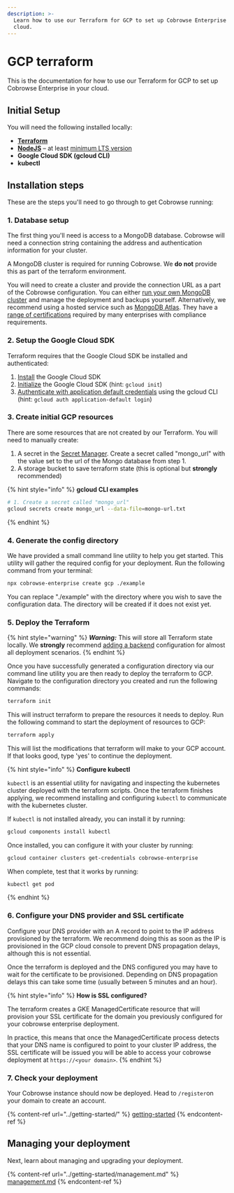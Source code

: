 ```yaml
---
description: >-
  Learn how to use our Terraform for GCP to set up Cobrowse Enterprise in your
  cloud.
---
```


# GCP terraform

This is the documentation for how to use our Terraform for GCP to set up Cobrowse Enterprise in your cloud.

## Initial Setup

You will need the following installed locally:

* [**Terraform**](https://www.terraform.io/)
* [**NodeJS**](https://nodejs.org/en/) – at least [minimum LTS version](https://nodejs.org/en/about/releases/)
* **Google Cloud SDK (gcloud CLI)**
* **kubectl**

## Installation steps

These are the steps you'll need to go through to get Cobrowse running:

### 1. Database setup

The first thing you'll need is access to a MongoDB database. Cobrowse will need a connection string containing the address and authentication information for your cluster.

A MongoDB cluster is required for running Cobrowse. We **do not** provide this as part of the terraform environment.

You will need to create a cluster and provide the connection URL as a part of the Cobrowse configuration. You can either [run your own MongoDB cluster](https://docs.mongodb.com/manual/administration/install-community/) and manage the deployment and backups yourself. Alternatively, we recommend using a hosted service such as [MongoDB Atlas](https://docs.atlas.mongodb.com/getting-started/). They have a [range of certifications](https://www.mongodb.com/cloud/trust) required by many enterprises with compliance requirements.

### 2. Setup the Google Cloud SDK

Terraform requires that the Google Cloud SDK be installed and authenticated:

1. [Install](https://cloud.google.com/sdk/docs/install) the Google Cloud SDK
2. [Initialize](https://cloud.google.com/sdk/docs/initializing) the Google Cloud SDK (hint: `gcloud init`)
3. [Authenticate with application default credentials](https://cloud.google.com/sdk/gcloud/reference/auth/application-default/login) using the gcloud CLI (hint: `gcloud auth application-default login`)

### 3. Create initial GCP resources

There are some resources that are not created by our Terraform. You will need to manually create:

1. A secret in the [Secret Manager](https://console.cloud.google.com/security/secret-manager). Create a secret called "mongo\_url" with the value set to the url of the Mongo database from step 1.
2. A storage bucket to save terraform state (this is optional but **strongly** recommended)

{% hint style="info" %}
**gcloud CLI examples**

```bash
# 1. Create a secret called "mongo_url"
gcloud secrets create mongo_url --data-file=mongo-url.txt
```
{% endhint %}

### 4. Generate the config directory

We have provided a small command line utility to help you get started. This utility will gather the required config for your deployment. Run the following command from your terminal:

```bash
npx cobrowse-enterprise create gcp ./example
```

You can replace "./example" with the directory where you wish to save the configuration data. The directory will be created if it does not exist yet.

### 5. Deploy the Terraform

{% hint style="warning" %}
_**Warning:**_ This will store all Terraform state locally. We **strongly** recommend [adding a backend](https://developer.hashicorp.com/terraform/language/settings/backends/gcs) configuration for almost all deployment scenarios.
{% endhint %}

Once you have successfully generated a configuration directory via our command line utility you are then ready to deploy the terraform to GCP. Navigate to the configuration directory you created and run the following commands:

```bash
terraform init
```

This will instruct terraform to prepare the resources it needs to deploy. Run the following command to start the deployment of resources to GCP:

```bash
terraform apply
```

This will list the modifications that terraform will make to your GCP account. If that looks good, type 'yes' to continue the deployment.

{% hint style="info" %}
**Configure kubectl**

`kubectl` is an essential utility for navigating and inspecting the kubernetes cluster deployed with the terraform scripts. Once the terraform finishes applying, we recommend installing and configuring `kubectl` to communicate with the kubernetes cluster.

If `kubectl` is not installed already, you can install it by running:

```bash
gcloud components install kubectl
```

Once installed, you can configure it with your cluster by running:

```bash
gcloud container clusters get-credentials cobrowse-enterprise
```

When complete, test that it works by running:

```bash
kubectl get pod
```
{% endhint %}

### 6. Configure your DNS provider and SSL certificate

Configure your DNS provider with an A record to point to the IP address provisioned by the terraform. We recommend doing this as soon as the IP is provisioned in the GCP cloud console to prevent DNS propagation delays, although this is not essential.

Once the terraform is deployed and the DNS configured you may have to wait for the certificate to be provisioned. Depending on DNS propagation delays this can take some time (usually between 5 minutes and an hour).

{% hint style="info" %}
**How is SSL configured?**

The terraform creates a GKE ManagedCertificate resource that will provision your SSL certificate for the domain you previously configured for your cobrowse enterprise deployment.

In practice, this means that once the ManagedCertificate process detects that your DNS name is configured to point to your cluster IP address, the SSL certificate will be issued you will be able to access your cobrowse deployment at `https://<your domain>`.
{% endhint %}

### 7. Check your deployment

Your Cobrowse instance should now be deployed. Head to `/register`on your domain to create an account.

{% content-ref url="../getting-started/" %}
[getting-started](../getting-started/)
{% endcontent-ref %}

## Managing your deployment

Next, learn about managing and upgrading your deployment.

{% content-ref url="../getting-started/management.md" %}
[management.md](../getting-started/management.md)
{% endcontent-ref %}

